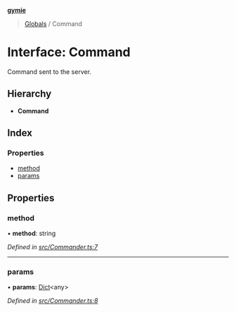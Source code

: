 **[gymie](../README.md)**

> [Globals](../globals.md) / Command

# Interface: Command

Command sent to the server.

## Hierarchy

* **Command**

## Index

### Properties

* [method](command.md#method)
* [params](command.md#params)

## Properties

### method

•  **method**: string

*Defined in [src/Commander.ts:7](https://github.com/jscriptcoder/Gymie-Client/blob/89194c5/src/Commander.ts#L7)*

___

### params

•  **params**: [Dict](../globals.md#dict)\<any>

*Defined in [src/Commander.ts:8](https://github.com/jscriptcoder/Gymie-Client/blob/89194c5/src/Commander.ts#L8)*
